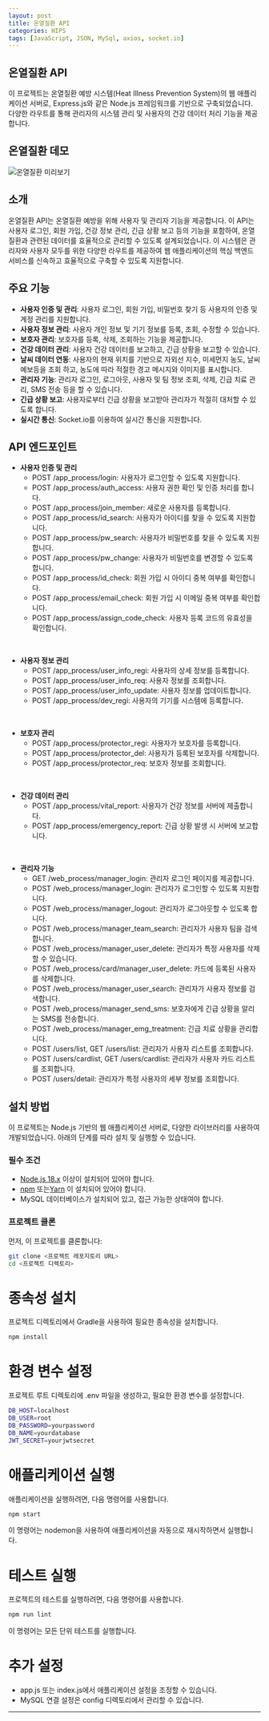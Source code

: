 ```yaml
---
layout: post
title: 온열질환 API
categories: HIPS
tags: [JavaScript, JSON, MySql, axios, socket.io]
---
```


## 온열질환 API

이 프로젝트는 온열질환 예방 시스템(Heat Illness Prevention System)의 웹 애플리케이션 서버로, Express.js와 같은 Node.js 프레임워크를 기반으로 구축되었습니다. 다양한 라우트를 통해 관리자의 시스템 관리 및 사용자의 건강 데이터 처리 기능을 제공합니다.

## 온열질환 데모

![온열질환 미리보기](/assets/images/preview.gif)

## 소개

온열질환 API는 온열질환 예방을 위해 사용자 및 관리자 기능을 제공합니다. 이 API는 사용자 로그인, 회원 가입, 건강 정보 관리, 긴급 상황 보고 등의 기능을 포함하여, 온열질환과 관련된 데이터를 효율적으로 관리할 수 있도록 설계되었습니다. 이 시스템은 관리자와 사용자 모두를 위한 다양한 라우트를 제공하여 웹 애플리케이션의 핵심 백엔드 서비스를 신속하고 효율적으로 구축할 수 있도록 지원합니다.

## 주요 기능

- **사용자 인증 및 관리**: 사용자 로그인, 회원 가입, 비밀번호 찾기 등 사용자의 인증 및 계정 관리를 지원합니다.
- **사용자 정보 관리**: 사용자 개인 정보 및 기기 정보를 등록, 조회, 수정할 수 있습니다.
- **보호자 관리**: 보호자를 등록, 삭제, 조회하는 기능을 제공합니다.
- **건강 데이터 관리**: 사용자 건강 데이터를 보고하고, 긴급 상황을 보고할 수 있습니다.
- **날씨 데이터 연동**: 사용자의 현재 위치를 기반으로 자외선 지수, 미세먼지 농도, 날씨 예보등을 조회 하고, 농도에 따라 적절한 경고 메시지와 이미지를 표시합니다.
- **관리자 기능**: 관리자 로그인, 로그아웃, 사용자 및 팀 정보 조회, 삭제, 긴급 치료 관리, SMS 전송 등을 할 수 있습니다.
- **긴급 상황 보고**: 사용자로부터 긴급 상황을 보고받아 관리자가 적절히 대처할 수 있도록 합니다.
- **실시간 통신**: Socket.io를 이용하여 실시간 통신을 지원합니다.

## API 엔드포인트

- **사용자 인증 및 관리**
  - POST /app_process/login: 사용자가 로그인할 수 있도록 지원합니다.
  - POST /app_process/auth_access: 사용자 권한 확인 및 인증 처리를 합니다.
  - POST /app_process/join_member: 새로운 사용자를 등록합니다.
  - POST /app_process/id_search: 사용자가 아이디를 찾을 수 있도록 지원합니다.
  - POST /app_process/pw_search: 사용자가 비밀번호를 찾을 수 있도록 지원합니다.
  - POST /app_process/pw_change: 사용자가 비밀번호를 변경할 수 있도록 합니다.
  - POST /app_process/id_check: 회원 가입 시 아이디 중복 여부를 확인합니다.
  - POST /app_process/email_check: 회원 가입 시 이메일 중복 여부를 확인합니다.
  - POST /app_process/assign_code_check: 사용자 등록 코드의 유효성을 확인합니다.

<br>

- **사용자 정보 관리**
  - POST /app_process/user_info_regi: 사용자의 상세 정보를 등록합니다.
  - POST /app_process/user_info_req: 사용자 정보를 조회합니다.
  - POST /app_process/user_info_update: 사용자 정보를 업데이트합니다.
  - POST /app_process/dev_regi: 사용자의 기기를 시스템에 등록합니다.

<br>

- **보호자 관리**
  - POST /app_process/protector_regi: 사용자가 보호자를 등록합니다.
  - POST /app_process/protector_del: 사용자가 등록된 보호자를 삭제합니다.
  - POST /app_process/protector_req: 보호자 정보를 조회합니다.

<br>

- **건강 데이터 관리**
  - POST /app_process/vital_report: 사용자가 건강 정보를 서버에 제출합니다.
  - POST /app_process/emergency_report: 긴급 상황 발생 시 서버에 보고합니다.

<br>

- **관리자 기능**
  - GET /web_process/manager_login: 관리자 로그인 페이지를 제공합니다.
  - POST /web_process/manager_login: 관리자가 로그인할 수 있도록 지원합니다.
  - POST /web_process/manager_logout: 관리자가 로그아웃할 수 있도록 합니다.
  - POST /web_process/manager_team_search: 관리자가 사용자 팀을 검색합니다.
  - POST /web_process/manager_user_delete: 관리자가 특정 사용자를 삭제할 수 있습니다.
  - POST /web_process/card/manager_user_delete: 카드에 등록된 사용자를 삭제합니다.
  - POST /web_process/manager_user_search: 관리자가 사용자 정보를 검색합니다.
  - POST /web_process/manager_send_sms: 보호자에게 긴급 상황을 알리는 SMS를 전송합니다.
  - POST /web_process/manager_emg_treatment: 긴급 치료 상황을 관리합니다.
  - POST /users/list, GET /users/list: 관리자가 사용자 리스트를 조회합니다.
  - POST /users/cardlist, GET /users/cardlist: 관리자가 사용자 카드 리스트를 조회합니다.
  - POST /users/detail: 관리자가 특정 사용자의 세부 정보를 조회합니다.

## 설치 방법

이 프로젝트는 Node.js 기반의 웹 애플리케이션 서버로, 다양한 라이브러리를 사용하여 개발되었습니다. 아래의 단계를 따라 설치 및 실행할 수 있습니다.

### 필수 조건

- [Node.js 18.x](https://nodejs.org/en/)
  이상이 설치되어 있어야 합니다.
- [npm](https://docs.npmjs.com/downloading-and-installing-node-js-and-npm) 또는[Yarn](https://yarnpkg.com/getting-started/install)
  이 설치되어 있어야 합니다.
- MySQL 데이터베이스가 설치되어 있고, 접근 가능한 상태여야 합니다.

### 프로젝트 클론

먼저, 이 프로젝트를 클론합니다:

```bash
git clone <프로젝트 레포지토리 URL>
cd <프로젝트 디렉토리>
```

# 종속성 설치

프로젝트 디렉토리에서 Gradle을 사용하여 필요한 종속성을 설치합니다.

```bash
npm install
```

# 환경 변수 설정

프로젝트 루트 디렉토리에 .env 파일을 생성하고, 필요한 환경 변수를 설정합니다.

```bash
DB_HOST=localhost
DB_USER=root
DB_PASSWORD=yourpassword
DB_NAME=yourdatabase
JWT_SECRET=yourjwtsecret

```

# 애플리케이션 실행

애플리케이션을 실행하려면, 다음 명령어를 사용합니다.

```bash
npm start
```

이 명령어는 nodemon을 사용하여 애플리케이션을 자동으로 재시작하면서 실행합니다.

# 테스트 실행

프로젝트의 테스트를 실행하려면, 다음 명령어를 사용합니다.

```bash
npm run lint
```

이 명령어는 모든 단위 테스트를 실행합니다.

# 추가 설정

- app.js 또는 index.js에서 애플리케이션 설정을 조정할 수 있습니다.
- MySQL 연결 설정은 config 디렉토리에서 관리할 수 있습니다.

---
